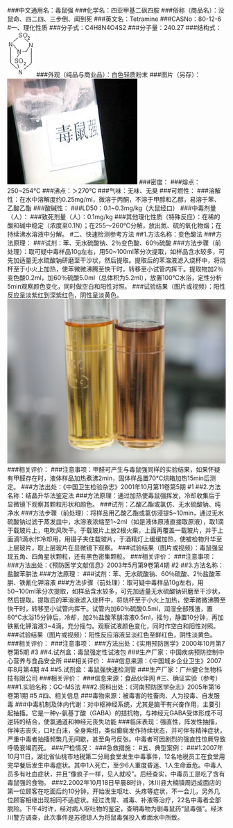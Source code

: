 ###中文通用名：毒鼠强
###化学名：四亚甲基二砜四胺
###俗称（商品名）：没鼠命、四二四、三步倒、闻到死
###英文名：Tetramine
###CASNo：80-12-6
#一、理化性质
###分子式：C4H8N4O4S2
###分子量：240.27
###结构式：![结构式](./assets/duwu/毒鼠强/@0结构式.gif)
###外观（纯品与商业品）：白色轻质粉末
###图片（另存）：![外观](./assets/duwu/毒鼠强/@1外观.jpg)
###密度：
###熔点：250~254℃
###沸点：＞270℃
###气味：无味、无臭
###可燃性：
###溶解性：在水中溶解度约0.25mg/ml，微溶于丙酮，不溶于甲醇和乙醇，易溶于苯、乙酸乙酯
###酸碱性：
###LD50：0.1~0.3mg/kg（大鼠经口）
###中毒剂量（人）：
###致死剂量（人）：0.1mg/kg
###其他理化性质（特殊反应）：在稀的酸和碱中稳定（浓度至0.1N）；在255～260℃分解，放出氮、硫的氧化物烟；在持续沸水溶液中分解。
#二、快速检测参考方法
##1.方法名称：变色酸法
###方法原理：
###试剂：苯、无水硫酸钠、2％变色酸、60％硫酸
###方法步骤（前处理）：取可疑中毒样品10g左右，用50~100ml苯分次提取，如样品含水较多，可先加适量无水硫酸钠研磨至干沙状，然后提取。提取后的苯溶液滤入烧杯中，将烧杯至于小火上加热，使苯微微沸腾至快干时，转移至小试管内挥干。提取物加2％变色酸0.2ml，加60％硫酸5.0ml（总体积为5.2ml），放置100℃水浴，定性分析5min观察颜色变化，同时做空白和阳性对照。
###试验结果（图片或视频）：阳性反应呈淡紫红到深紫红色，阴性呈淡黄色。![结果图片](./assets/duwu/毒鼠强/@2结果图片.jpg)
###相关评价：
###注意事项：甲醛可产生与毒鼠强同样的实验结果，如果怀疑有甲醛存在时，液体样品加热煮沸2min，固体样品置70℃烘箱加热15min后测定。
###方法出处：《中国卫生检验杂志》2001年10月第11卷第5期 #1
##2.方法名称：结晶升华法鉴定法
###方法原理：通过加热使毒鼠强挥发，冷却收集后于显微镜下观察其颗粒形状和颜色。
###试剂：乙酸乙酯或氯仿、无水硫酸钠、纯净水
###方法步骤（前处理）：将样品用乙酸乙酯或氯仿浸提5~10min，通过无水硫酸钠过滤于蒸发皿中，水溶液浓缩至1~2ml（如是液体原液直接取原液），取1滴于载玻片上，电吹风吹干。于载玻片上放2根火柴，上面再覆盖一载玻片，并于上面滴1滴水作冷却用，用镊子夹住载玻片，于酒精灯上缓缓加热，使被检物升华至上层玻片，取上层玻片在显微镜下观察。
###试验结果（图片或视频）：毒鼠强呈现五角、四角星状颗粒，还有黑色密集颗粒。
###相关评价：
###注意事项：
###方法出处：《预防医学文献信息》2003年5月第9卷第4期 #2
##3.方法名称：盐酸苯肼法
###方法原理：
###试剂：苯、无水硫酸钠、60％硫酸、2％盐酸苯肼、铁氰化钾溶液
###方法步骤（前处理）：取可疑中毒样品10g左右，用50~100ml苯分次提取，如样品含水较多，可先加适量无水硫酸钠研磨至干沙状，然后提取。提取后的苯溶液滤入烧杯中，将烧杯至于小火上加热，使苯微微沸腾至快干时，转移至小试管内挥干。试管内加60％硫酸0.5ml，润湿全部残渣，置80℃水浴15分钟后，冷却，加2％盐酸苯肼溶液0.5ml，摇匀，静置10分钟，再加铁氰化钾溶液3~4滴，充分摇匀。观察试液颜色变化，同时作空白和阳性对照。
###试验结果（图片或视频）：阳性反应溶液呈淡红色至鲜红色，阴性淡黄色。
###相关评价：
###注意事项：
###方法出处：《实用预防医学》2000年10月第7卷第5期 #3
##4.试剂盒：毒鼠强定性试液包
###生产厂家：中国疾病预防控制中心营养与食品安全所
###相关评价：
###信息来源：《中国城乡企业卫生》2007年8月第4期 #4
##5.试剂盒：毒鼠强快速检测管
###生产厂家：广州健仑生物科技有限公司
###相关评价：
###信息来源：食品伙伴网
#三、确证实验（参考）
###1.实验名称：GC-MS法
###2.资料出处：《河南预防医学杂志》2005年第16卷第1期 #5
#四、相关信息
###毒物来源：被毒害的牲畜肉、人为投毒、自发服毒
###中毒机制及体内代谢：对中枢神经系统，尤其是脑干有兴奋作用，主要引起抽搐。它是一种γ-氨基丁酸（GABA）的拮抗物，与神经元GABA受体形成不可逆转的结合，使氯通道和神经元丧失功能
###临床表现：强直性，阵发性抽搐，伴神志丧失，口吐白沫，全身紫绀，类似癫痫发作持续状态，并可伴有精神症状，严重中毒者抽搐频繁几无间歇，甚至角弓反张。中毒者可因剧烈的强直性惊厥导致呼吸衰竭而死。
###尸检情况：
###急救措施：
#五、典型案例：
###1.2007年10月11日，湖北省仙桃市地税第二分局食堂发生中毒事件，12名地税员工在食堂用完早餐后发生中毒症状。其中1人死亡，至少6人重度昏迷、1人生命垂危。中毒人员多有吐血症状，并且“像疯子一样，见人就咬”。后经查实，中毒员工是吃了含有毒鼠强的食物。
###2.2002年10月18日早晨8时许，沐川县大楠镇周远成面店的第一位顾客在吃面后约10分钟，开始发生呕吐、头疼等症状，不一会儿，另外几位顾客相继出现相同不适症状。经过洗胃、减毒、补液等治疗，22名中毒者全部脱险。下午4时许，经对病人呕吐物的鉴定，查明毒物为剧毒鼠药“鼠毒强”。经沐川警方调查，此次事件是苏德琼人为将鼠毒强投入煮面水中所致。
